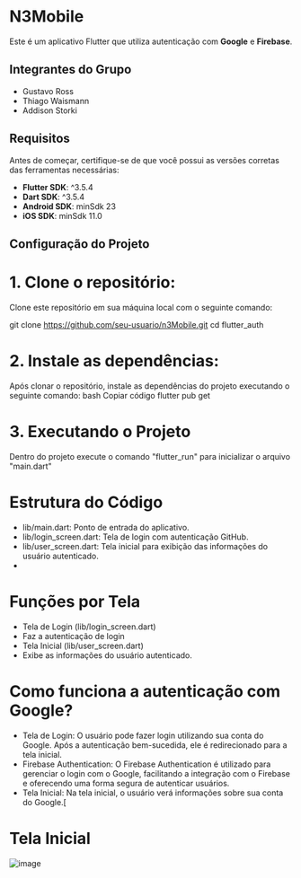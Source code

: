 # N3Mobile

Este é um aplicativo Flutter que utiliza autenticação com **Google** e **Firebase**.

## Integrantes do Grupo
- Gustavo Ross
- Thiago Waismann
- Addison Storki

## Requisitos

Antes de começar, certifique-se de que você possui as versões corretas das ferramentas necessárias:

- **Flutter SDK**: ^3.5.4
- **Dart SDK**: ^3.5.4
- **Android SDK**: minSdk 23
- **iOS SDK**: minSdk 11.0

## Configuração do Projeto

# 1. Clone o repositório:

Clone este repositório em sua máquina local com o seguinte comando:

git clone https://github.com/seu-usuario/n3Mobile.git
cd flutter_auth


# 2. Instale as dependências:
Após clonar o repositório, instale as dependências do projeto executando o seguinte comando:
bash
Copiar código
flutter pub get

# 3. Executando o Projeto
Dentro do projeto execute o comando "flutter_run" para inicializar o arquivo "main.dart"

# Estrutura do Código
- lib/main.dart: Ponto de entrada do aplicativo.
- lib/login_screen.dart: Tela de login com autenticação GitHub.
- lib/user_screen.dart: Tela inicial para exibição das informações do usuário autenticado.
- 

# Funções por Tela

- Tela de Login (lib/login_screen.dart)
- Faz a autenticação de login
- Tela Inicial (lib/user_screen.dart)
- Exibe as informações do usuário autenticado.

# Como funciona a autenticação com Google?
- Tela de Login: O usuário pode fazer login utilizando sua conta do Google. Após a autenticação bem-sucedida, ele é redirecionado para a tela inicial.
- Firebase Authentication: O Firebase Authentication é utilizado para gerenciar o login com o Google, facilitando a integração com o Firebase e oferecendo uma forma segura de autenticar usuários.
- Tela Inicial: Na tela inicial, o usuário verá informações sobre sua conta do Google.[

# Tela Inicial 
![image](https://github.com/user-attachments/assets/073d4ee3-b893-44a9-9525-fb18d184e846)



